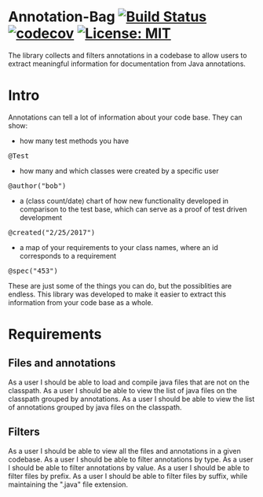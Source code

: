 # Annotation-Bag [![Build Status](https://travis-ci.org/ferenc4/Annotation-Bag.svg?branch=master)](https://travis-ci.org/ferenc4/Annotation-Bag) [![codecov](https://codecov.io/gh/ferenc4/Annotation-Bag/branch/master/graph/badge.svg)](https://codecov.io/gh/ferenc4/Annotation-Bag) [![License: MIT](https://img.shields.io/badge/License-MIT-yellow.svg)](https://opensource.org/licenses/MIT)
The library collects and filters annotations in a codebase to allow users to extract meaningful information for documentation from Java annotations.

# Intro
Annotations can tell a lot of information about your code base. They can show:
- how many test methods you have
<pre>
@Test
</pre>
- how many and which classes were created by a specific user
<pre>
@author("bob")
</pre>
- a (class count/date) chart of how new functionality developed in comparison to the test base, which can serve as a proof of test driven development
<pre>
@created("2/25/2017")
</pre>
- a map of your requirements to your class names, where an id corresponds to a requirement
<pre>
@spec("453")
</pre>

These are just some of the things you can do, but the possiblities are endless.
This library was developed to make it easier to extract this information from your code base as a whole.

# Requirements
## Files and annotations
As a user I should be able to load and compile java files that are not on the classpath.
As a user I should be able to view the list of java files on the classpath grouped by annotations.
As a user I should be able to view the list of annotations grouped by java files on the classpath.
## Filters
As a user I should be able to view all the files and annotations in a given codebase.
As a user I should be able to filter annotations by type.
As a user I should be able to filter annotations by value.
As a user I should be able to filter files by prefix.
As a user I should be able to filter files by suffix, while maintaining the ".java" file extension.